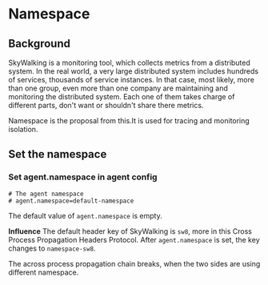 # Namespace

## Background
SkyWalking is a monitoring tool, which collects metrics from a distributed system. In the real world, a very large distributed system
includes hundreds of services, thousands of service instances. In that case, most likely, more than one group, 
even more than one company are maintaining and monitoring the distributed system. Each one of them takes charge of different parts,
don't want or shouldn't share there metrics.

Namespace is the proposal from this.It is used for tracing and monitoring isolation.

## Set the namespace
### Set agent.namespace in agent config
```properties
# The agent namespace
# agent.namespace=default-namespace
``` 

The default value of `agent.namespace` is empty. 

**Influence**
The default header key of SkyWalking is `sw8`, more in this Cross Process Propagation Headers Protocol.
After `agent.namespace` is set, the key changes to `namespace-sw8`.

The across process propagation chain breaks, when the two sides are using different namespace.

